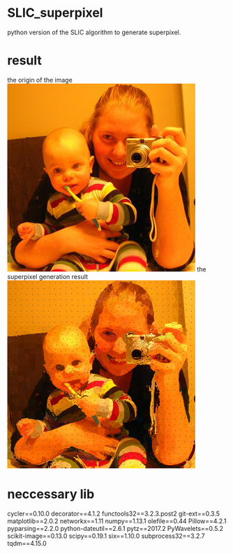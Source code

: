 # SLIC_superpixel
python version of the SLIC algorithm to generate superpixel.

# result
the origin of the image 
![image](http://github.com/JiangtianPan/SLIC_superpixel/raw/master/kid.jpg)
the superpixel generation result 
![image](http://github.com/JiangtianPan/SLIC_superpixel/raw/master/kid_result.png)

# neccessary lib
cycler==0.10.0
decorator==4.1.2
functools32==3.2.3.post2
git-ext==0.3.5
matplotlib==2.0.2
networkx==1.11
numpy==1.13.1
olefile==0.44
Pillow==4.2.1
pyparsing==2.2.0
python-dateutil==2.6.1
pytz==2017.2
PyWavelets==0.5.2
scikit-image==0.13.0
scipy==0.19.1
six==1.10.0
subprocess32==3.2.7
tqdm==4.15.0
